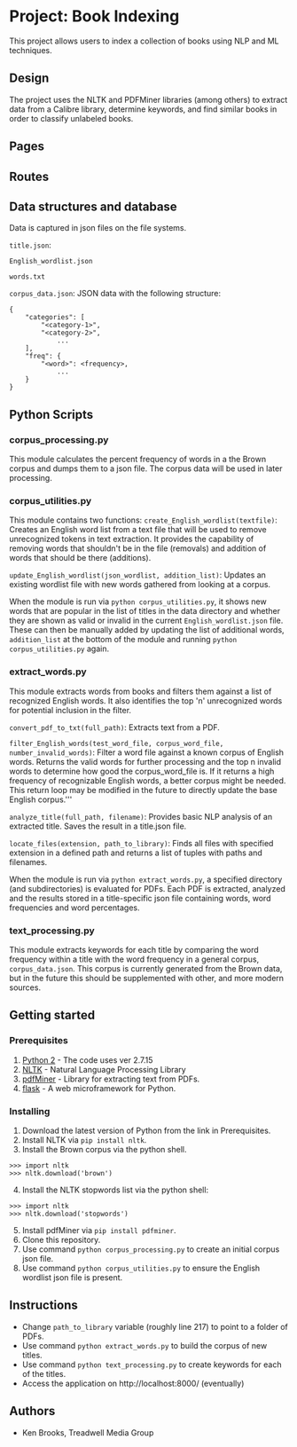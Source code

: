# Project: Book Indexing
This project allows users to index a collection of books using NLP and ML techniques.

## Design

The project uses the NLTK and PDFMiner libraries (among others) to extract data from a Calibre library, determine keywords, and find similar books in order to classify unlabeled books.

## Pages


## Routes


## Data structures and database

Data is captured in json files on the file systems.

`title.json`:

`English_wordlist.json`

`words.txt`

`corpus_data.json`: JSON data with the following structure:
```
{ 
    "categories": [ 
        "<category-1>", 
        "<category-2>", 
            ...
    ], 
    "freq": { 
        "<word>": <frequency>,
            ... 
    }
}
 ```

## Python Scripts

### corpus_processing.py

This module calculates the percent frequency of words in a the Brown corpus and dumps them to a json file.  The corpus data will be used in later processing.

### corpus_utilities.py

This module contains two functions: 
`create_English_wordlist(textfile)`: Creates an English word list from a text file that will be used to remove unrecognized tokens in text extraction.  It provides the capability of removing words that shouldn't be in the file (removals) and addition of words that should be there (additions).

`update_English_wordlist(json_wordlist, addition_list)`: Updates an existing wordlist file with new words gathered from looking at a corpus.

When the module is run via `python corpus_utilities.py`, it shows new words that are popular in the list of titles in the data directory and whether they are shown as valid or invalid in the current `English_wordlist.json` file. These can then be manually added by updating the list of additional words, `addition_list` at the bottom of the module and running  `python corpus_utilities.py` again.

### extract_words.py

This module extracts words from books and filters them against a list of recognized English words.  It also identifies the top 'n' unrecognized words for potential inclusion in the filter.

`convert_pdf_to_txt(full_path)`: Extracts text from a PDF.

`filter_English_words(test_word_file, corpus_word_file, number_invalid_words)`: Filter a word file against a known corpus of English words.  Returns the valid words for further processing and the top n invalid words to determine how good the corpus_word_file is.  If it returns a high frequency of recognizable English words, a better corpus might be needed.  This return loop may be modified in the future to directly update the base English corpus.'''

`analyze_title(full_path, filename)`: Provides basic NLP analysis of an extracted title.  Saves the result in a title.json file.

`locate_files(extension, path_to_library)`: Finds all files with specified extension in a defined path and returns a list of tuples with paths and filenames.

When the module is run via `python extract_words.py`, a specified directory (and subdirectories) is evaluated for PDFs. Each PDF is extracted, analyzed and the results stored in a title-specific json file containing words, word frequencies and word percentages.

### text_processing.py

This module extracts keywords for each title by comparing the word frequency within a title with the word frequency in a general corpus, `corpus_data.json`. This corpus is currently generated from the Brown data, but in the future this should be supplemented with other, and more modern sources. 

## Getting started

### Prerequisites
1. [Python 2](https://www.python.org/download/releases/python-2715/) - The code uses ver 2.7.15
2. [NLTK](https://www.nltk.org/) - Natural Language Processing Library
3. [pdfMiner](https://pypi.org/project/pdfminer/) - Library for extracting text from PDFs.
4. [flask](http://flask.pocoo.org) - A web microframework
   for Python.

### Installing

 1. Download the latest version of Python from the link in Prerequisites.
 2. Install NLTK via `pip install nltk`.
 3. Install the Brown corpus via the python shell.
  ```
  >>> import nltk
  >>> nltk.download('brown')
  ```
 4. Install the NLTK stopwords list via the python shell:
  ```
  >>> import nltk
  >>> nltk.download('stopwords')
  ```
 5. Install pdfMiner via `pip install pdfminer`.
 6. Clone this repository.
 7. Use command `python corpus_processing.py` to create an initial corpus json file.
 8. Use command `python corpus_utilities.py` to ensure the English wordlist json file is present.

 ## Instructions

* Change `path_to_library` variable (roughly line 217) to point to a folder of PDFs.
* Use command `python extract_words.py` to build the corpus of new titles.
* Use command `python text_processing.py` to create keywords for each of the titles.
* Access the application on http://localhost:8000/ (eventually)

## Authors

* Ken Brooks, Treadwell Media Group